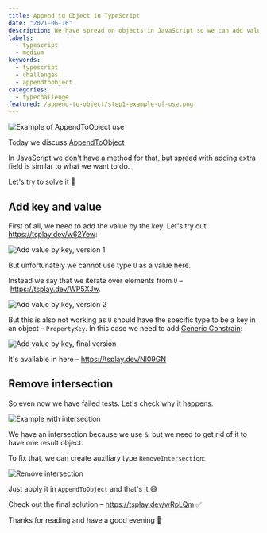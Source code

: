 ```yaml
---
title: Append to Object in TypeScript
date: "2021-06-16"
description: We have spread on objects in JavaScript so we can add value by the specified key, let's find out how to do that in TypeScript.
labels:
  - typescript
  - medium
keywords:
  - typescript
  - challenges
  - appendtoobject
categories:
  - typechallenge
featured: /append-to-object/step1-example-of-use.png
---
```


![Example of AppendToObject use](/append-to-object/step1-example-of-use.png)

Today we discuss [AppendToObject](https://github.com/type-challenges/type-challenges/blob/master/questions/527-medium-append-to-object/README.md)

In JavaScript we don't have a method for that, but spread with adding extra field is similar to what we want to do.

Let's try to solve it 🚀

## Add key and value

First of all, we need to add the value by the key. Let's try out https://tsplay.dev/w62Yew:

![Add value by key, version 1](/append-to-object/step2-add-value-by-key-v1.png)

But unfortunately we cannot use type `U` as a value here.

Instead we say that we iterate over elements from `U` – https://tsplay.dev/WP5XJw.

![Add value by key, version 2](/append-to-object/step2-add-value-by-key-v2.png)

But this is also not working as `U` should have the specific type to be a key in an object – `PropertyKey`. In this case we need to add [Generic Constrain](https://www.typescriptlang.org/docs/handbook/2/generics.html#generic-constraints):

![Add value by key, final version](/append-to-object/step2-add-value-by-key-v3.png)

It's available in here – https://tsplay.dev/Nl09GN

## Remove intersection

So even now we have failed tests. Let's check why it happens:

![Example with intersection](/append-to-object/step3-result-with-intersection.png)

We have an intersection because we use `&`, but we need to get rid of it to have one result object.

To fix that, we can create auxiliary type `RemoveIntersection`:

![Remove intersection](/append-to-object/step4-remove-intersection.png)

Just apply it in `AppendToObject` and that's it 😅

Check out the final solution – https://tsplay.dev/wRpLQm ✅

Thanks for reading and have a good evening 🌆
